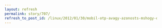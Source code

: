 ```yaml
---
layout: refresh
permalink: story/707/
refresh_to_post_id: /linux/2012/01/30/mobil-otp-avagy-azonosts-mshogy-debinon-ubuntun-linuxon
---
```


